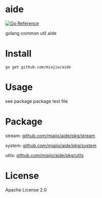 # aide
[![Go Reference](https://pkg.go.dev/badge/github.com/miajio/aide.svg)](https://pkg.go.dev/github.com/miajio/aide)

golang common util aide

# Install

```
go get github.com/miajio/aide
```

# Usage

see package package test file

# Package

stream: [github.com/miajio/aide/pkg/stream](./pkg/stream)

system: [github.com/miajio/aide/pkg/system](./pkg/system)

utils: [github.com/miajio/aide/pkg/utils](./pkg/utils)

# License
Apache License 2.0